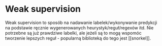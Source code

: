 # Weak supervision
Weak supervision to sposób na nadawanie labelek/wykonywanie predykcji na podstawie ręcznie wygenerowanych heurystyk/reguł/regexów itd. Nie potrzebne są już prawdziwe labelki, ale jeżeli są to mogą wspomóc tworzenie lepszych reguł - popularną biblioteką do tego jest [[snorkel]].